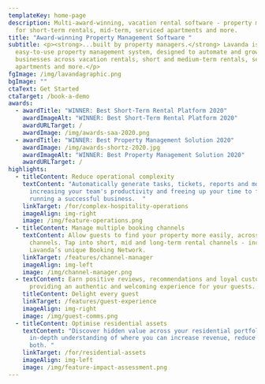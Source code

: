 ```yaml
---
templateKey: home-page
description: Multi-award-winning, vacation rental software - property management
  for short-term rentals, mid-term, serviced apartments and more.
title: "Award-winning Property Management Software "
subtitle: <p><strong>...built by property managers.</strong> Lavanda is an
  easy-to-use property management system, designed to automate and grow property
  businesses across vacation rentals, short and medium-term rentals, serviced
  apartments and more.</p>
fgImage: /img/lavandagraphic.png
bgImage: ""
ctaText: Get Started
ctaTarget: /book-a-demo
awards:
  - awardTitle: "WINNER: Best Short-Term Rental Platform 2020"
    awardImageAlt: "WINNER: Best Short-Term Rental Platform 2020"
    awardURLTarget: /
    awardImage: /img/awards-saa-2020.png
  - awardTitle: "WINNER: Best Property Management Solution 2020"
    awardImage: /img/awards-shortz-2020.jpg
    awardImageAlt: "WINNER: Best Property Management Solution 2020"
    awardURLTarget: /
highlights:
  - titleContent: Reduce operational complexity
    textContent: "Automatically generate tasks, tickets, reports and more,
      increasing your team's productivity and freeing up your time to focus upon
      running a successful business.  "
    linkTarget: /for/complex-hospitality-operations
    imageAlign: img-right
    image: /img/feature-operations.png
  - titleContent: Manage multiple booking channels
    textContent: Allow guests to find your property more easily, across multiple
      channels. Tap into short, mid and long-term rental channels - including
      Lavanda’s unique Booking Network.
    linkTarget: /features/channel-manager
    imageAlign: img-left
    image: /img/channel-manager.png
  - textContent: Earn positive reviews, recommendations and loyal customers by
      providing an authentic and welcoming experience for your guests.
    titleContent: Delight every guest
    linkTarget: /features/guest-experience
    imageAlign: img-right
    image: /img/guest-comms.png
  - titleContent: Optimise residential assets
    textContent: "Discover hidden value across your residential portfolio. Gain an
      in-depth understanding of where you can increase revenue, reduce costs or
      both. "
    linkTarget: /for/residential-assets
    imageAlign: img-left
    image: /img/feature-impact-assessment.png
---
```

